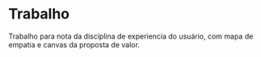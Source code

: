 # Trabalho
Trabalho para nota da disciplina de experiencia do usuário, com mapa de empatia e canvas da proposta de valor.
